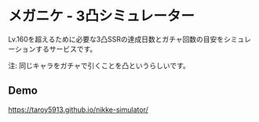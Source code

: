 # メガニケ - 3凸シミュレーター

Lv.160を超えるために必要な3凸SSRの達成日数とガチャ回数の目安をシミュレーションするサービスです。

注: 同じキャラをガチャで引くことを凸というらしいです。

## Demo

https://taroy5913.github.io/nikke-simulator/

